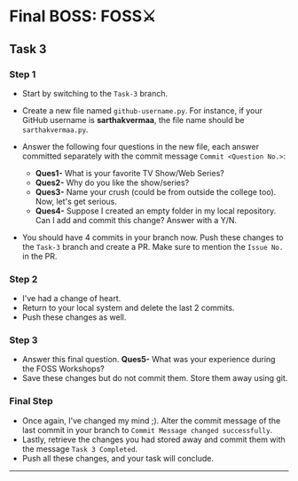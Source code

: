 # Final BOSS: FOSS⚔️

## Task 3

### Step 1

- Start by switching to the `Task-3` branch.
- Create a new file named `github-username.py`. For instance, if your GitHub username is **sarthakvermaa**, the file name should be `sarthakvermaa.py`.
- Answer the following four questions in the new file, each answer committed separately with the commit message `Commit <Question No.>`:

  - **Ques1-** What is your favorite TV Show/Web Series?
  - **Ques2-** Why do you like the show/series?
  - **Ques3-** Name your crush (could be from outside the college too).
    Now, let's get serious.
  - **Ques4-** Suppose I created an empty folder in my local repository. Can I add and commit this change? Answer with a Y/N.

- You should have 4 commits in your branch now. Push these changes to the `Task-3` branch and create a PR. Make sure to mention the `Issue No.` in the PR.

### Step 2

- I've had a change of heart.
- Return to your local system and delete the last 2 commits.
- Push these changes as well.

### Step 3

- Answer this final question. **Ques5-** What was your experience during the FOSS Workshops?
- Save these changes but do not commit them. Store them away using git.

### Final Step

- Once again, I've changed my mind ;). Alter the commit message of the last commit in your branch to `Commit Message changed successfully`.
- Lastly, retrieve the changes you had stored away and commit them with the message `Task 3 Completed`.
- Push all these changes, and your task will conclude.

<hr>